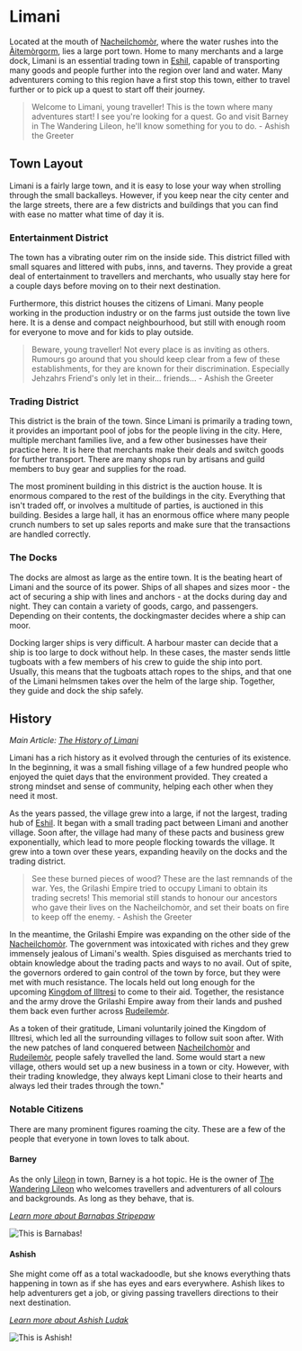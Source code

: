# Limani
Located at the mouth of [Nacheilchomòr](), where the water rushes into the [Àitemòrgorm](), lies a large port town. Home to many merchants and a large dock, Limani is an essential trading town in [Eshil](../eshil.md), capable of transporting many goods and people further into the region over land and water. Many adventurers coming to this region have a first stop this town, either to travel further or to pick up a quest to start off their journey.

> Welcome to Limani, young traveller! This is the town where many adventures start! I see you're looking for a quest. Go and visit Barney in The Wandering Lileon, he'll know something for you to do. - Ashish the Greeter

## Town Layout
Limani is a fairly large town, and it is easy to lose your way when strolling through the small backalleys. However, if you keep near the city center and the large streets, there are a few districts and buildings that you can find with ease no matter what time of day it is.

### Entertainment District
The town has a vibrating outer rim on the inside side. This district filled with small squares and littered with pubs, inns, and taverns. They provide a great deal of entertainment to travellers and merchants, who usually stay here for a couple days before moving on to their next destination.

Furthermore, this district houses the citizens of Limani. Many people working in the production industry or on the farms just outside the town live here. It is a dense and compact neighbourhood, but still with enough room for everyone to move and for kids to play outside.

> Beware, young traveller! Not every place is as inviting as others. Rumours go around that you should keep clear from a few of these establishments, for they are known for their discrimination. Especially Jehzahrs Friend's only let in their... friends... - Ashish the Greeter

### Trading District
This district is the brain of the town. Since Limani is primarily a trading town, it provides an important pool of jobs for the people living in the city. Here, multiple merchant families live, and a few other businesses have their practice here. It is here that merchants make their deals and switch goods for further transport. There are many shops run by artisans and guild members to buy gear and supplies for the road.

The most prominent building in this district is the auction house. It is enormous compared to the rest of the buildings in the city. Everything that isn't traded off, or involves a multitude of parties, is auctioned in this building. Besides a large hall, it has an enormous office where many people crunch numbers to set up sales reports and make sure that the transactions are handled correctly.

### The Docks
The docks are almost as large as the entire town. It is the beating heart of Limani and the source of its power. Ships of all shapes and sizes moor - the act of securing a ship with lines and anchors - at the docks during day and night. They can contain a variety of goods, cargo, and passengers. Depending on their contents, the dockingmaster decides where a ship can moor.

Docking larger ships is very difficult. A harbour master can decide that a ship is too large to dock without help. In these cases, the master sends little tugboats with a few members of his crew to guide the ship into port. Usually, this means that the tugboats attach ropes to the ships, and that one of the Limani helmsmen takes over the helm of the large ship. Together, they guide and dock the ship safely.

## History
_Main Article: [The History of Limani]()_

Limani has a rich history as it evolved through the centuries of its existence. In the beginning, it was a small fishing village of a few hundred people who enjoyed the quiet days that the environment provided. They created a strong mindset and sense of community, helping each other when they need it most.

As the years passed, the village grew into a large, if not the largest, trading hub of [Eshil](../eshil.md). It began with a small trading pact between Limani and another village. Soon after, the village had many of these pacts and business grew exponentially, which lead to more people flocking towards the village. It grew into a town over these years, expanding heavily on the docks and the trading district.

> See these burned pieces of wood? These are the last remnands of the war. Yes, the Grilashi Empire tried to occupy Limani to obtain its trading secrets! This memorial still stands to honour our ancestors who gave their lives on the Nacheilchomòr, and set their boats on fire to keep off the enemy. - Ashish the Greeter

In the meantime, the Grilashi Empire was expanding on the other side of the [Nacheilchomòr](). The government was intoxicated with riches and they grew immensely jealous of Limani's wealth. Spies disguised as merchants tried to obtain knowledge about the trading pacts and ways to no avail. Out of spite, the governors ordered to gain control of the town by force, but they were met with much resistance. The locals held out long enough for the upcoming [Kingdom of Illtresi]() to come to their aid. Together, the resistance and the army drove the Grilashi Empire away from their lands and pushed them back even further across [Rudeilemòr]().

As a token of their gratitude, Limani voluntarily joined the Kingdom of Illtresi, which led all the surrounding villages to follow suit soon after. With the new patches of land conquered between [Nacheilchomòr]() and [Rudeilemòr](), people safely travelled the land. Some would start a new village, others would set up a new business in a town or city. However, with their trading knowledge, they always kept Limani close to their hearts and always led their trades through the town."

### Notable Citizens
There are many prominent figures roaming the city. These are a few of the people that everyone in town loves to talk about.

#### Barney
As the only [Lileon]() in town, Barney is a hot topic. He is the owner of [The Wandering Lileon]() who welcomes travellers and adventurers of all colours and backgrounds. As long as they behave, that is.

_[Learn more about Barnabas Stripepaw]()_

![This is Barnabas!](../../npcs/eshil/barnabasStripepaw/barnabasStripepaw.jpg)

#### Ashish
She might come off as a total wackadoodle, but she knows everything thats happening in town as if she has eyes and ears everywhere. Ashish likes to help adventurers get a job, or giving passing travellers directions to their next destination.

_[Learn more about Ashish Ludak]()_

![This is Ashish!](../../npcs/eshil/ashishLudak/ashishLudak.jpg)